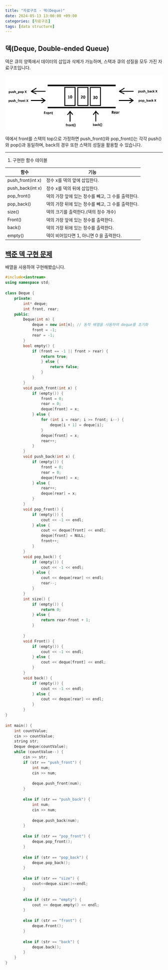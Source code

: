 ```yaml
---
title: "자료구조 - 덱(Deque)"
date: 2024-05-13 13:00:00 +09:00
categories: [자료구조]
tags: [data structure]
---
```


## **덱(Deque, Double-ended Queue)**    
덱은 큐의 양쪽에서 데이터의 삽입과 삭제가 가능하며, 스택과 큐의 성질을 모두 가진 자료구조입니다.  

<img src = "assets\img\Deque.png" alt = "덱">  


덱에서 front를 스택의 top으로 가정하면 push_front()와 pop_front()는 각각 push()와 pop()과 동일하며, back의 경우 또한 스택의 성질을 활용할 수 있습니다.

---
1) 구현한 함수 테이블  

| 함수  | 기능 |
| ------------- | ------------- |
| push_front(int x)  | 정수 x를 덱의 앞에 삽입한다.|
| push_back(int x) | 정수 x를 덱의 뒤에 삽입한다. |
| pop_front() | 덱의 가장 앞에 있는 정수를 빼고, 그 수를 출력한다.|
| pop_back()   | 덱의 가장 뒤에 있는 정수를 빼고, 그 수를 출력한다. |
| size()   | 덱의 크기를 출력한다.(덱의 정수 개수) |
| Front()   | 덱의 가장 앞에 있는 정수를 출력한다. |
| back()   | 덱의 가장 뒤에 있는 정수를 출력한다. |
| empty()   | 덱이 비어있다면 1, 아니면 0 을 출력한다. |


## [백준 덱 구현 문제](https://www.acmicpc.net/problem/10866)
배열을 사용하여 구현해봤습니다. 

``` c++
#include<iostream>
using namespace std;

class Deque {
    private:
        int* deque;
        int front, rear;
    public:
        Deque(int n) {
            deque = new int[n]; // 동적 배열을 사용하여 deque를 초기화
            front = -1;
            rear = -1;
        }
        bool empty() {
            if (front == -1 || front > rear) { 
                return true; 
                } else { 
                    return false; 
                }
            }
        }
        void push_front(int x) {
            if (empty()) {
                front = 0;
                rear = 0;
                deque[front] = x;
            } else {
                for (int i = rear; i >= front; i--) {
                    deque[i + 1] = deque[i];
                }
                deque[front] = x;
                rear++;
            }
        }
        void push_back(int x) {
            if (empty()) {
                front = 0;
                rear = 0;
                deque[front] = x;
            } else {
                rear++;
                deque[rear] = x;
            }
        }
        void pop_front() {
            if (empty()) {
                cout << -1 << endl;
            } else {
                cout << deque[front] << endl;
                deque[front] = NULL;
                front++;
            }
        }
        void pop_back() {
            if (empty()) {
                cout << -1 << endl;
            } else {
                cout << deque[rear] << endl;
                rear--;
            }
        }
        int size() {
            if (empty()) {
                return 0;
            } else {
                return rear-front + 1;
            }

        }
        void Front() {
            if (empty()) {
                cout << -1 << endl;
            } else {
                cout << deque[front] << endl;
            }
        }
        void back() {
            if (empty()) {
                cout << -1 << endl;
            } else {
                cout << deque[rear] << endl;
            }
        }
}

int main() {
    int countValue;
    cin >> countValue;
    string str;
    Deque deque(countValue);
    while (countValue--) {
        cin >> str;
        if (str == "push_front") {
            int num;
            cin >> num;

            deque.push_front(num);
        }

        else if (str == "push_back") {
            int num;
            cin >> num;

            deque.push_back(num);
        }

        else if (str == "pop_front") {
            deque.pop_front();
        }

        else if (str == "pop_back") {
            deque.pop_back();
        }

        else if (str == "size") {
            cout<<deque.size()<<endl;
        }

        else if (str == "empty") {
            cout << deque.empty() << endl;
        }

        else if (str == "front") {
            deque.Front();
        }

        else if (str == "back") {
            deque.back();
        }
    }
}
```




